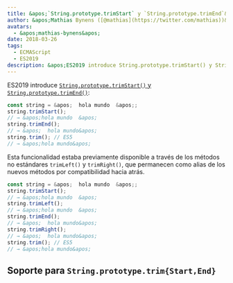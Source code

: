 ```yaml
---
title: &apos;`String.prototype.trimStart` y `String.prototype.trimEnd`&apos;
author: &apos;Mathias Bynens ([@mathias](https://twitter.com/mathias))&apos;
avatars:
  - &apos;mathias-bynens&apos;
date: 2018-03-26
tags:
  - ECMAScript
  - ES2019
description: &apos;ES2019 introduce String.prototype.trimStart() y String.prototype.trimEnd().&apos;
---
```

ES2019 introduce [`String.prototype.trimStart()` y `String.prototype.trimEnd()`](https://github.com/tc39/proposal-string-left-right-trim):

```js
const string = &apos;  hola mundo  &apos;;
string.trimStart();
// → &apos;hola mundo  &apos;
string.trimEnd();
// → &apos;  hola mundo&apos;
string.trim(); // ES5
// → &apos;hola mundo&apos;
```

Esta funcionalidad estaba previamente disponible a través de los métodos no estándares `trimLeft()` y `trimRight()`, que permanecen como alias de los nuevos métodos por compatibilidad hacia atrás.

```js
const string = &apos;  hola mundo  &apos;;
string.trimStart();
// → &apos;hola mundo  &apos;
string.trimLeft();
// → &apos;hola mundo  &apos;
string.trimEnd();
// → &apos;  hola mundo&apos;
string.trimRight();
// → &apos;  hola mundo&apos;
string.trim(); // ES5
// → &apos;hola mundo&apos;
```

<!--truncate-->
## Soporte para `String.prototype.trim{Start,End}`

<feature-support chrome="66 /blog/v8-release-66#string-trimming"
                 firefox="61"
                 safari="12"
                 nodejs="8"
                 babel="yes https://github.com/zloirock/core-js#ecmascript-string-and-regexp"></feature-support>
